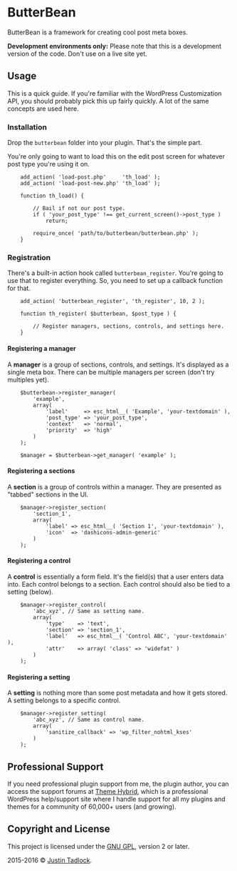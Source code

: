 # ButterBean

ButterBean is a framework for creating cool post meta boxes.

**Development environments only:** Please note that this is a development version of the code.  Don't use on a live site yet.

## Usage

This is a quick guide.  If you're familiar with the WordPress Customization API, you should probably pick this up fairly quickly.  A lot of the same concepts are used here.

### Installation

Drop the `butterbean` folder into your plugin. That's the simple part.

You're only going to want to load this on the edit post screen for whatever post type you're using it on.

        add_action( 'load-post.php'     'th_load' );
        add_action( 'load-post-new.php' 'th_load' );

        function th_load() {

        	// Bail if not our post type.
        	if ( 'your_post_type' !== get_current_screen()->post_type )
        		return;

        	require_once( 'path/to/butterbean/butterbean.php' );
        }

### Registration

There's a built-in action hook called `butterbean_register`.  You're going to use that to register everything.  So, you need to set up a callback function for that.

        add_action( 'butterbean_register', 'th_register', 10, 2 );

        function th_register( $butterbean, $post_type ) {

        	// Register managers, sections, controls, and settings here.
        }

#### Registering a manager

A **manager** is a group of sections, controls, and settings.  It's displayed as a single meta box.  There can be multiple managers per screen (don't try multiples yet).

        $butterbean->register_manager(
        	'example',
        	array(
        		'label'     => esc_html__( 'Example', 'your-textdomain' ),
        		'post_type' => 'your_post_type',
        		'context'   => 'normal',
        		'priority'  => 'high'
        	)
        );

        $manager = $butterbean->get_manager( 'example' );

#### Registering a sections

A **section** is a group of controls within a manager.  They are presented as "tabbed" sections in the UI.

        $manager->register_section(
        	'section_1',
        	array(
        		'label' => esc_html__( 'Section 1', 'your-textdomain' ),
        		'icon'  => 'dashicons-admin-generic'
        	)
        );

#### Registering a control

A **control** is essentially a form field. It's the field(s) that a user enters data into.  Each control belongs to a section.  Each control should also be tied to a setting (below).

        $manager->register_control(
        	'abc_xyz', // Same as setting name.
        	array(
        		'type'    => 'text',
        		'section' => 'section_1',
        		'label'   => esc_html__( 'Control ABC', 'your-textdomain' ),
        		'attr'    => array( 'class' => 'widefat' )
        	)
        );

#### Registering a setting

A **setting** is nothing more than some post metadata and how it gets stored.  A setting belongs to a specific control.

        $manager->register_setting(
        	'abc_xyz', // Same as control name.
        	array(
        		'sanitize_callback' => 'wp_filter_nohtml_kses'
        	)
        );

## Professional Support

If you need professional plugin support from me, the plugin author, you can access the support forums at [Theme Hybrid](http://themehybrid.com/board/topics), which is a professional WordPress help/support site where I handle support for all my plugins and themes for a community of 60,000+ users (and growing).

## Copyright and License

This project is licensed under the [GNU GPL](http://www.gnu.org/licenses/old-licenses/gpl-2.0.html), version 2 or later.

2015-2016 &copy; [Justin Tadlock](http://justintadlock.com).
